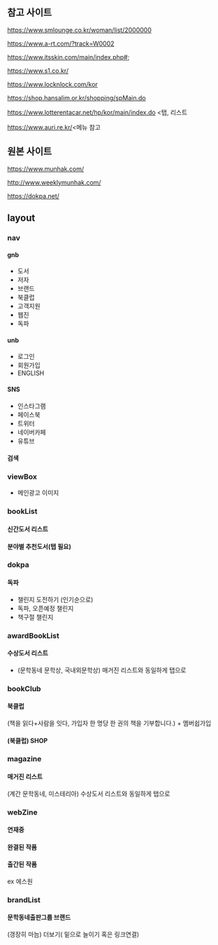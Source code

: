 ## 참고 사이트

https://www.smlounge.co.kr/woman/list/2000000

https://www.a-rt.com/?track=W0002

https://www.itsskin.com/main/index.php#;

https://www.s1.co.kr/

https://www.locknlock.com/kor

https://shop.hansalim.or.kr/shopping/spMain.do

https://www.lotterentacar.net/hp/kor/main/index.do <탭, 리스트

https://www.auri.re.kr/<메뉴 참고



## 원본 사이트

https://www.munhak.com/

http://www.weeklymunhak.com/

https://dokpa.net/



## layout



### nav

#### gnb

- 도서
- 저자
- 브랜드
- 북클럽
- 고객지원
- 웹진
- 독파

#### unb

- 로그인
- 회원가입
- ENGLISH

#### SNS

- 인스타그램
- 페이스북
- 트위터
- 네이버카페
- 유튜브

#### 검색



### viewBox

- 메인광고 이미지



### bookList

#### 신간도서 리스트 

#### 분야별 추천도서(탭 필요)



### dokpa

#### 독파

-  챌린지 도전하기 (인기순으로)
- 독파, 오픈예정 챌린지
- 책구절 챌린지



### awardBookList

#### 수상도서 리스트

- (문학동네 문학상, 국내외문학상) 매거진 리스트와 동일하게 탭으로



### bookClub

#### 북클럽

(책을 읽다+사람을 잇다, 가입자 한 명당 한 권의 책을 기부합니다.) + 멤버쉽가입

#### (북클럽) SHOP



### magazine

#### 매거진 리스트

(계간 문학동네, 미스테리아) 수상도서 리스트와 동일하게 탭으로



### webZine

####  연재중

#### 완결된 작품

#### 출간된 작품

ex 에스원



### brandList

#### 문학동네출판그룹 브랜드

(갱장히 마늠) 더보기( 밑으로 늘이기 혹은 링크연결)

